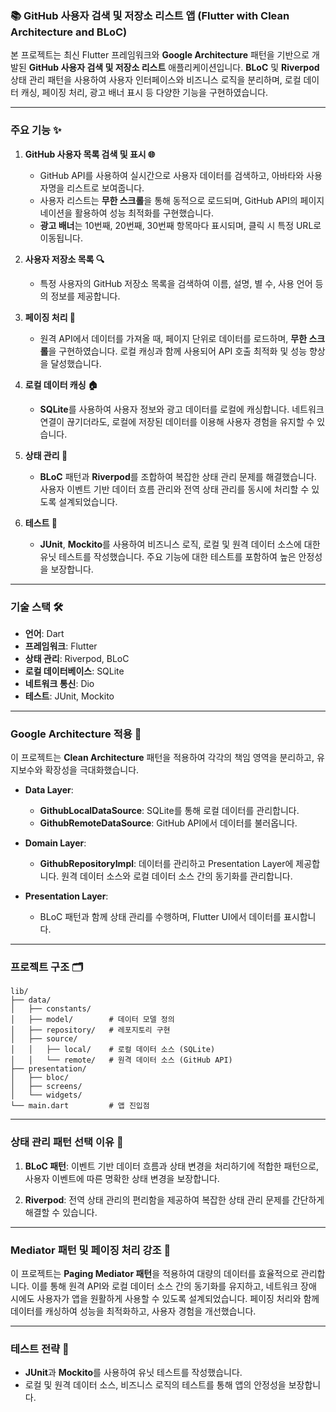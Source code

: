 ### 📚 GitHub 사용자 검색 및 저장소 리스트 앱 (Flutter with Clean Architecture and BLoC)

본 프로젝트는 최신 Flutter 프레임워크와 **Google Architecture** 패턴을 기반으로 개발된 **GitHub 사용자 검색 및 저장소 리스트** 애플리케이션입니다. **BLoC** 및 **Riverpod** 상태 관리 패턴을 사용하여 사용자 인터페이스와 비즈니스 로직을 분리하며, 로컬 데이터 캐싱, 페이징 처리, 광고 배너 표시 등 다양한 기능을 구현하였습니다.

---

### **주요 기능 ✨**

1. **GitHub 사용자 목록 검색 및 표시 🌐**
   - GitHub API를 사용하여 실시간으로 사용자 데이터를 검색하고, 아바타와 사용자명을 리스트로 보여줍니다.
   - 사용자 리스트는 **무한 스크롤**을 통해 동적으로 로드되며, GitHub API의 페이지네이션을 활용하여 성능 최적화를 구현했습니다.
   - **광고 배너**는 10번째, 20번째, 30번째 항목마다 표시되며, 클릭 시 특정 URL로 이동됩니다.

2. **사용자 저장소 목록 🔍**
   - 특정 사용자의 GitHub 저장소 목록을 검색하여 이름, 설명, 별 수, 사용 언어 등의 정보를 제공합니다.

3. **페이징 처리 🔄**
   - 원격 API에서 데이터를 가져올 때, 페이지 단위로 데이터를 로드하며, **무한 스크롤**을 구현하였습니다. 로컬 캐싱과 함께 사용되어 API 호출 최적화 및 성능 향상을 달성했습니다.

4. **로컬 데이터 캐싱 🏠**
   - **SQLite**를 사용하여 사용자 정보와 광고 데이터를 로컬에 캐싱합니다. 네트워크 연결이 끊기더라도, 로컬에 저장된 데이터를 이용해 사용자 경험을 유지할 수 있습니다.

5. **상태 관리 🧠**
   - **BLoC** 패턴과 **Riverpod**를 조합하여 복잡한 상태 관리 문제를 해결했습니다. 사용자 이벤트 기반 데이터 흐름 관리와 전역 상태 관리를 동시에 처리할 수 있도록 설계되었습니다.

6. **테스트 🧪**
   - **JUnit**, **Mockito**를 사용하여 비즈니스 로직, 로컬 및 원격 데이터 소스에 대한 유닛 테스트를 작성했습니다. 주요 기능에 대한 테스트를 포함하여 높은 안정성을 보장합니다.

---

### **기술 스택 🛠️**

- **언어**: Dart
- **프레임워크**: Flutter
- **상태 관리**: Riverpod, BLoC
- **로컬 데이터베이스**: SQLite
- **네트워크 통신**: Dio
- **테스트**: JUnit, Mockito

---

### **Google Architecture 적용 🚀**

이 프로젝트는 **Clean Architecture** 패턴을 적용하여 각각의 책임 영역을 분리하고, 유지보수와 확장성을 극대화했습니다.

- **Data Layer**:
   - **GithubLocalDataSource**: SQLite를 통해 로컬 데이터를 관리합니다.
   - **GithubRemoteDataSource**: GitHub API에서 데이터를 불러옵니다.

- **Domain Layer**:
   - **GithubRepositoryImpl**: 데이터를 관리하고 Presentation Layer에 제공합니다. 원격 데이터 소스와 로컬 데이터 소스 간의 동기화를 관리합니다.

- **Presentation Layer**:
   - BLoC 패턴과 함께 상태 관리를 수행하며, Flutter UI에서 데이터를 표시합니다.

---

### **프로젝트 구조 🗂️**

```
lib/
├── data/
│   ├── constants/    
│   ├── model/        # 데이터 모델 정의
│   ├── repository/   # 레포지토리 구현
│   ├── source/
│   │   ├── local/    # 로컬 데이터 소스 (SQLite)
│   │   └── remote/   # 원격 데이터 소스 (GitHub API)
├── presentation/
│   ├── bloc/         
│   ├── screens/      
│   └── widgets/      
└── main.dart         # 앱 진입점
```

---

### **상태 관리 패턴 선택 이유 🎯**

1. **BLoC 패턴**: 이벤트 기반 데이터 흐름과 상태 변경을 처리하기에 적합한 패턴으로, 사용자 이벤트에 따른 명확한 상태 변경을 보장합니다.

2. **Riverpod**: 전역 상태 관리의 편리함을 제공하여 복잡한 상태 관리 문제를 간단하게 해결할 수 있습니다.

---

### **Mediator 패턴 및 페이징 처리 강조 🔄**

이 프로젝트는 **Paging Mediator 패턴**을 적용하여 대량의 데이터를 효율적으로 관리합니다. 이를 통해 원격 API와 로컬 데이터 소스 간의 동기화를 유지하고, 네트워크 장애 시에도 사용자가 앱을 원활하게 사용할 수 있도록 설계되었습니다. 페이징 처리와 함께 데이터를 캐싱하여 성능을 최적화하고, 사용자 경험을 개선했습니다.

---

### **테스트 전략 🧪**

- **JUnit**과 **Mockito**를 사용하여 유닛 테스트를 작성했습니다.
- 로컬 및 원격 데이터 소스, 비즈니스 로직의 테스트를 통해 앱의 안정성을 보장합니다.
